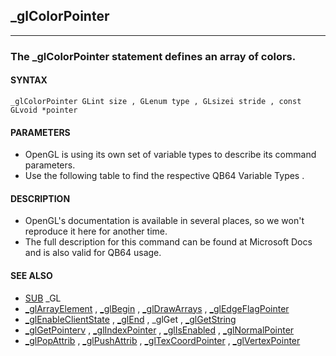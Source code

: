 ## _glColorPointer
---

### The _glColorPointer statement defines an array of colors.

#### SYNTAX

`_glColorPointer GLint size , GLenum type , GLsizei stride , const GLvoid *pointer`

#### PARAMETERS
* OpenGL is using its own set of variable types to describe its command parameters.
* Use the following table to find the respective QB64 Variable Types .


#### DESCRIPTION
* OpenGL's documentation is available in several places, so we won't reproduce it here for another time.
* The full description for this command can be found at Microsoft Docs and is also valid for QB64 usage.


#### SEE ALSO
* [SUB](./SUB.md) _GL
* [_glArrayElement](./_glArrayElement.md) , [_glBegin](./_glBegin.md) , [_glDrawArrays](./_glDrawArrays.md) , [_glEdgeFlagPointer](./_glEdgeFlagPointer.md)
* [_glEnableClientState](./_glEnableClientState.md) , [_glEnd](./_glEnd.md) , _glGet , [_glGetString](./_glGetString.md)
* [_glGetPointerv](./_glGetPointerv.md) , [_glIndexPointer](./_glIndexPointer.md) , [_glIsEnabled](./_glIsEnabled.md) , [_glNormalPointer](./_glNormalPointer.md)
* [_glPopAttrib](./_glPopAttrib.md) , [_glPushAttrib](./_glPushAttrib.md) , [_glTexCoordPointer](./_glTexCoordPointer.md) , [_glVertexPointer](./_glVertexPointer.md)
